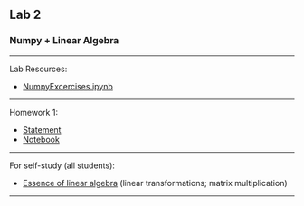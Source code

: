 ## Lab 2

### Numpy + Linear Algebra

***
Lab Resources: 
* [NumpyExcercises.ipynb](./NumpyExcercises.ipynb)

***
Homework 1:
- [Statement](https://drive.google.com/file/d/1ox2n3n8kmjxGE2Z-MulJIAP2GMqqaWSh/view)
- [Notebook](Assignment1.ipynb)

***
For self-study (all students):
* [Essence of linear algebra](https://www.youtube.com/playlist?list=PLZHQObOWTQDPD3MizzM2xVFitgF8hE_ab) (linear transformations; matrix multiplication)

***
